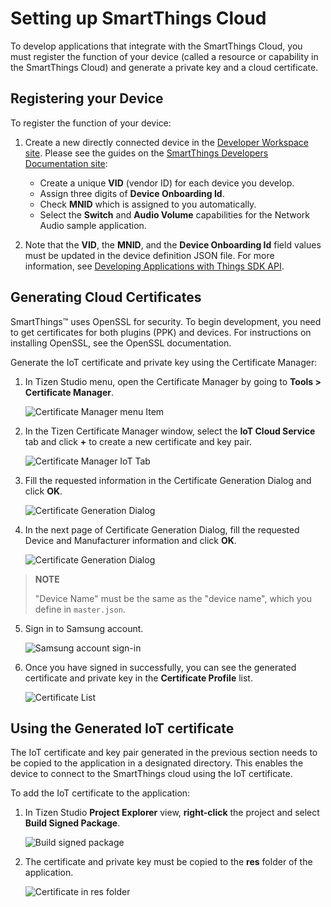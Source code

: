 # Setting up SmartThings Cloud

To develop applications that integrate with the SmartThings Cloud, you must register the function of your device (called a resource or capability in the SmartThings Cloud) and generate a private key and a cloud certificate.

## Registering your Device

To register the function of your device:

1.  Create a new directly connected device in the [Developer Workspace site](<https://devworkspace.developer.samsung.com/>). Please see the guides on the [SmartThings Developers Documentation site](https://smartthings.developer.samsung.com/docs/index.html):

    -   Create a unique **VID** (vendor ID) for each device you develop.
    -   Assign three digits of **Device Onboarding Id**.
    -   Check **MNID** which is assigned to you automatically.
    -   Select the **Switch** and **Audio Volume** capabilities for the Network Audio sample application.

2.  Note that the **VID**, the **MNID**, and the **Device Onboarding Id** field values must be updated in the device definition JSON file. For more information, see [Developing Applications with Things SDK API](things-app-development-5.0.md).

## Generating Cloud Certificates

SmartThings&trade; uses OpenSSL for security. To begin development, you need to get certificates for both plugins (PPK) and devices. For instructions on installing OpenSSL, see the OpenSSL documentation.

Generate the IoT certificate and private key using the Certificate Manager:

1.  In Tizen Studio menu, open the Certificate Manager by going to **Tools &gt; Certificate Manager**.

    ![Certificate Manager menu Item](media/certificate_manager_menu_item.png)

2.  In the Tizen Certificate Manager window, select the **IoT Cloud Service** tab and click **+** to create a new certificate and key pair.

    ![Certificate Manager IoT Tab](media/cm_iot_tab.png)

3.  Fill the requested information in the Certificate Generation Dialog and click **OK**.

    ![Certificate Generation Dialog](media/certificate_generation_dialog.png)

4.  In the next page of Certificate Generation Dialog, fill the requested Device and Manufacturer information and click **OK**.

    ![Certificate Generation Dialog](media/certificate_generation_device_dialog.png)
   
   > **NOTE**
   > 
   > "Device Name" must be the same as the "device name", which you define in `master.json`.

5.  Sign in to Samsung account.

    ![Samsung account sign-in](media/samsung_sign_in.png)

6.  Once you have signed in successfully, you can see the generated certificate and private key in the **Certificate Profile** list.

    ![Certificate List](media/certificate_list.png)

## Using the Generated IoT certificate

The IoT certificate and key pair generated in the previous section needs to be copied to the application in a designated directory. This enables the device to connect to the SmartThings cloud using the IoT certificate.

To add the IoT certificate to the application:

1.  In Tizen Studio **Project Explorer** view, **right-click** the project and select **Build Signed Package**.

    ![Build signed package](media/build_signed_package.png)

2.  The certificate and private key must be copied to the **res** folder of the application.

    ![Certificate in res folder](media/res_certificate.png)
